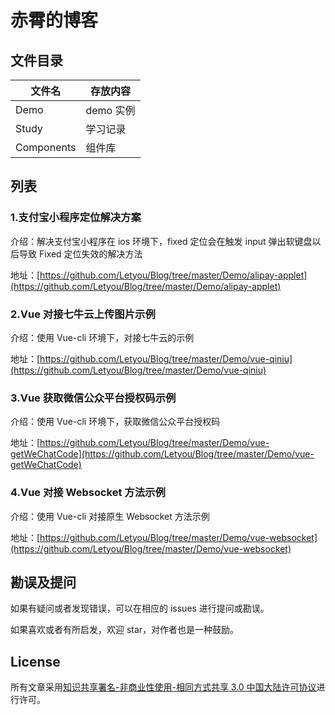 # 赤霄的博客

## 文件目录

| 文件名     | 存放内容  |
| ---------- | --------- |
| Demo       | demo 实例 |
| Study      | 学习记录  |
| Components | 组件库    |

## 列表

### 1.支付宝小程序定位解决方案

介绍：解决支付宝小程序在 ios 环境下，fixed 定位会在触发 input 弹出软键盘以后导致 Fixed 定位失效的解决方法

地址：[https://github.com/Letyou/Blog/tree/master/Demo/alipay-applet](https://github.com/Letyou/Blog/tree/master/Demo/alipay-applet)

### 2.Vue 对接七牛云上传图片示例

介绍：使用 Vue-cli 环境下，对接七牛云的示例

地址：[https://github.com/Letyou/Blog/tree/master/Demo/vue-qiniu](https://github.com/Letyou/Blog/tree/master/Demo/vue-qiniu)

### 3.Vue 获取微信公众平台授权码示例

介绍：使用 Vue-cli 环境下，获取微信公众平台授权码

地址：[https://github.com/Letyou/Blog/tree/master/Demo/vue-getWeChatCode](https://github.com/Letyou/Blog/tree/master/Demo/vue-getWeChatCode)

### 4.Vue 对接 Websocket 方法示例

介绍：使用 Vue-cli 对接原生 Websocket 方法示例

地址：[https://github.com/Letyou/Blog/tree/master/Demo/vue-websocket](https://github.com/Letyou/Blog/tree/master/Demo/vue-websocket)

## 勘误及提问

如果有疑问或者发现错误，可以在相应的 issues 进行提问或勘误。

如果喜欢或者有所启发，欢迎 star，对作者也是一种鼓励。

## License

所有文章采用[知识共享署名-非商业性使用-相同方式共享 3.0 中国大陆许可协议](http://creativecommons.org/licenses/by-nc-sa/3.0/cn/)进行许可。
